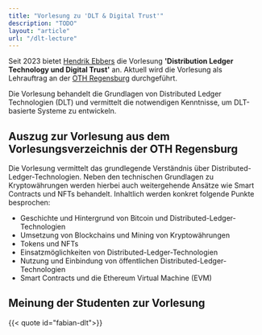 ```yaml
---
title: "Vorlesung zu 'DLT & Digital Trust'"
description: "TODO"
layout: "article"
url: "/dlt-lecture"
---
```


Seit 2023 bietet [Hendrik Ebbers](/about-hendrik) die Vorlesung **'Distribution Ledger Technology und Digital Trust'** an.
Aktuell wird die Vorlesung als Lehrauftrag an der [OTH Regensburg](https://www.oth-regensburg.de) durchgeführt.

Die Vorlesung behandelt die Grundlagen von Distributed Ledger Technologien (DLT) und vermittelt die notwendigen
Kenntnisse, um DLT-basierte Systeme zu entwickeln.

## Auszug zur Vorlesung aus dem Vorlesungsverzeichnis der OTH Regensburg

Die Vorlesung vermittelt das grundlegende Verständnis über Distributed-Ledger-Technologien.
Neben den technischen Grundlagen zu Kryptowährungen werden hierbei auch weitergehende Ansätze wie
Smart Contracts und NFTs behandelt.
Inhaltlich werden konkret folgende Punkte besprochen:

- Geschichte und Hintergrund von Bitcoin und Distributed-Ledger-Technologien
- Umsetzung von Blockchains und Mining von Kryptowährungen
- Tokens und NFTs
- Einsatzmöglichkeiten von Distributed-Ledger-Technologien
- Nutzung und Einbindung von öffentlichen Distributed-Ledger-Technologien
- Smart Contracts und die Ethereum Virtual Machine (EVM)

## Meinung der Studenten zur Vorlesung
{{< quote id="fabian-dlt">}}
